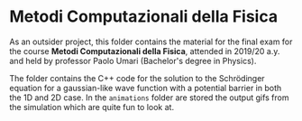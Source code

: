 # Metodi Computazionali della Fisica

As an outsider project, this folder contains the material for the final exam for the course **Metodi Computazionali della Fisica**, attended in 2019/20 a.y. and held by professor Paolo Umari (Bachelor's degree in Physics).

The folder contains the C++ code for the solution to the Schrödinger equation for a gaussian-like wave function with a potential barrier in both the 1D and 2D case. In the `animations` folder are stored the output gifs from the simulation which are quite fun to look at.
